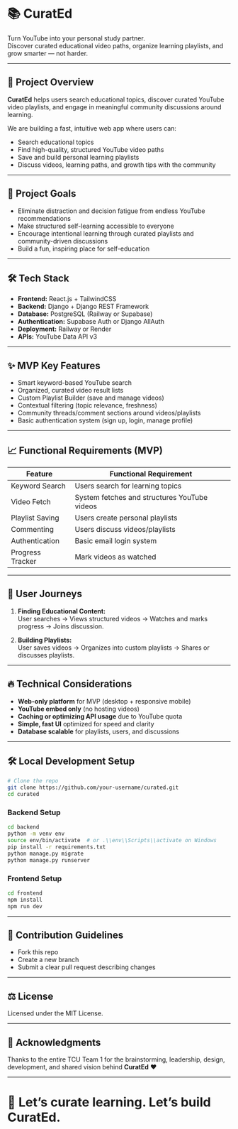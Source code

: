 # 📚 CuratEd

Turn YouTube into your personal study partner.  
Discover curated educational video paths, organize learning playlists, and grow smarter — not harder.

---

## 🚀 Project Overview

**CuratEd** helps users search educational topics, discover curated YouTube video playlists, and engage in meaningful community discussions around learning.

We are building a fast, intuitive web app where users can:
- Search educational topics
- Find high-quality, structured YouTube video paths
- Save and build personal learning playlists
- Discuss videos, learning paths, and growth tips with the community

---

## 🧠 Project Goals

- Eliminate distraction and decision fatigue from endless YouTube recommendations
- Make structured self-learning accessible to everyone
- Encourage intentional learning through curated playlists and community-driven discussions
- Build a fun, inspiring place for self-education

---

## 🛠️ Tech Stack

- **Frontend:** React.js + TailwindCSS
- **Backend:** Django + Django REST Framework
- **Database:** PostgreSQL (Railway or Supabase)
- **Authentication:** Supabase Auth or Django AllAuth
- **Deployment:** Railway or Render
- **APIs:** YouTube Data API v3

---

## ✨ MVP Key Features

- Smart keyword-based YouTube search
- Organized, curated video result lists
- Custom Playlist Builder (save and manage videos)
- Contextual filtering (topic relevance, freshness)
- Community threads/comment sections around videos/playlists
- Basic authentication system (sign up, login, manage profile)

---

## 📈 Functional Requirements (MVP)

| Feature | Functional Requirement |
|--------|-------------------------|
| Keyword Search | Users search for learning topics |
| Video Fetch | System fetches and structures YouTube videos |
| Playlist Saving | Users create personal playlists |
| Commenting | Users discuss videos/playlists |
| Authentication | Basic email login system |
| Progress Tracker | Mark videos as watched |

---

## 📍 User Journeys

1. **Finding Educational Content:**  
User searches → Views structured videos → Watches and marks progress → Joins discussion.

2. **Building Playlists:**  
User saves videos → Organizes into custom playlists → Shares or discusses playlists.

---

## 🔥 Technical Considerations

- **Web-only platform** for MVP (desktop + responsive mobile)
- **YouTube embed only** (no hosting videos)
- **Caching or optimizing API usage** due to YouTube quota
- **Simple, fast UI** optimized for speed and clarity
- **Database scalable** for playlists, users, and discussions

---

## 🛠️ Local Development Setup

```bash
# Clone the repo
git clone https://github.com/your-username/curated.git
cd curated
```

### Backend Setup
```bash
cd backend
python -m venv env
source env/bin/activate  # or .\\env\\Scripts\\activate on Windows
pip install -r requirements.txt
python manage.py migrate
python manage.py runserver
```

### Frontend Setup
```bash
cd frontend
npm install
npm run dev
```

---

## 🤝 Contribution Guidelines

- Fork this repo
- Create a new branch
- Submit a clear pull request describing changes

---

## ⚖️ License

Licensed under the MIT License.

---

## 🙏 Acknowledgments

Thanks to the entire TCU Team 1 for the brainstorming, leadership, design, development, and shared vision behind **CuratEd** ❤️

---

# 🎯 Let’s curate learning. Let’s build CuratEd.


